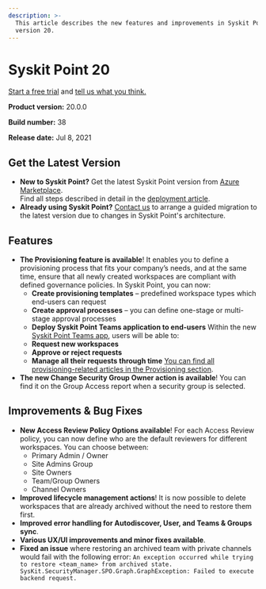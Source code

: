 ```yaml
---
description: >-
  This article describes the new features and improvements in Syskit Point
  version 20.
---
```


# Syskit Point 20

[Start a free trial](https://www.syskit.com/products/point/free-trial/) and [tell us what you think.](https://www.syskit.com/company/contact-us/)

**Product version:** 20.0.0

**Build number:** 38

**Release date:** Jul 8, 2021

## Get the Latest Version

* **New to Syskit Point?** Get the latest Syskit Point version from [Azure Marketplace](https://azuremarketplace.microsoft.com/en-us/marketplace/apps/syskitltd.syskit\_point).\
  Find all steps described in detail in the [deployment article](../../set-up-point-enterprise/deployment/deploy-syskit-point.md).
* **Already using Syskit Point?** [Contact us](https://www.syskit.com/company/contact-us/) to arrange a guided migration to the latest version due to changes in Syskit Point's architecture.

## Features

* **The Provisioning feature is available**! It enables you to define a provisioning process that fits your company’s needs, and at the same time, ensure that all newly created workspaces are compliant with defined governance policies. In Syskit Point, you can now:
  * **Create provisioning templates** – predefined workspace types which end-users can request
  * **Create approval processes** – you can define one-stage or multi-stage approval processes
  * **Deploy Syskit Point Teams application to end-users** Within the new [Syskit Point Teams app](../../governance-and-automation/syskit-point-teams-app.md), users will be able to:
  * **Request new workspaces**
  * **Approve or reject requests**
  * **Manage all their requests through time** [You can find all provisioning-related articles in the Provisioning section](../../governance-and-automation/provisioning/).
* **The new Change Security Group Owner action is available**! You can find it on the Group Access report when a security group is selected.

## Improvements & Bug Fixes

* **New Access Review Policy Options available**! For each Access Review policy, you can now define who are the default reviewers for different workspaces. You can choose between:
  * Primary Admin / Owner
  * Site Admins Group
  * Site Owners
  * Team/Group Owners
  * Channel Owners
* **Improved lifecycle management actions**! It is now possible to delete workspaces that are already archived without the need to restore them first.
* **Improved error handling for Autodiscover, User, and Teams & Groups sync**.
* **Various UX/UI improvements and minor fixes available**.
* **Fixed an issue** where restoring an archived team with private channels would fail with the following error: `An exception occurred while trying to restore <team_name> from archived state. SysKit.SecurityManager.SPO.Graph.GraphException: Failed to execute backend request.`
